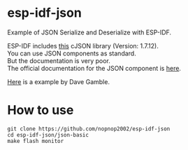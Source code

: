 # esp-idf-json
Example of JSON Serialize and Deserialize with ESP-IDF.


ESP-IDF includes [this](https://github.com/DaveGamble/cJSON) cJSON library (Version: 1.7.12).   
You can use JSON components as standard.   
But the documentation is very poor.   
The official documentation for the JSON component is [here](https://github.com/espressif/esp-idf/tree/master/components/json/README).

[Here](https://github.com/DaveGamble/cJSON/blob/master/tests/readme_examples.c) is a example by Dave Gamble.

# How to use
```
git clone https://github.com/nopnop2002/esp-idf-json
cd esp-idf-json/json-basic
make flash monitor
```

